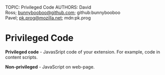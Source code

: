 TOPIC: Privileged Code
AUTHORS: David Ross; bunnybooboo@github.com; github:bunnybooboo
         Pavel; pk.prog@mozilla.net; mdn:pk.prog

# Privileged Code

**Privileged code** - JavasSript code of your extension. For example, code in content scripts.

**Non-privileged** - JavaScript on web-page.
